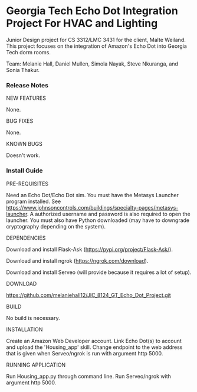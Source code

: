 # Georgia Tech Echo Dot Integration Project For HVAC and Lighting
Junior Design project for CS 3312/LMC 3431 for the client, Malte Weiland. This project focuses on the integration of Amazon's Echo Dot into Georgia Tech dorm rooms.

Team: Melanie Hall, Daniel Mullen, Simola Nayak, Steve Nkuranga, and Sonia Thakur.

### Release Notes

NEW FEATURES

None.

BUG FIXES

None. 

KNOWN BUGS

Doesn't work.

### Install Guide

PRE-REQUISITES

Need an Echo Dot/Echo Dot sim. You must have the Metasys Launcher program installed. See https://www.johnsoncontrols.com/buildings/specialty-pages/metasys-launcher. A authorized username and password is also required to open the launcher. You must also have Python downloaded (may have to downgrade cryptography depending on the system).  

DEPENDENCIES

Download and install Flask-Ask (https://pypi.org/project/Flask-Ask/).

Download and install ngrok (https://ngrok.com/download).

Download and install Serveo (will provide because it requires a lot of setup).

DOWNLOAD

https://github.com/melaniehall12/JIC_8124_GT_Echo_Dot_Project.git

BUILD

No build is necessary.

INSTALLATION

Create an Amazon Web Developer account. Link Echo Dot(s) to account and upload the 'Housing_app' skill. Change endpoint to the web address that is given when Serveo/ngrok is run with argument http 5000.

RUNNING APPLICATION

Run Housing_app.py through command line. Run Serveo/ngrok with argument http 5000.

